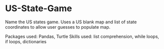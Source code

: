 # US-State-Game
Name the US states game. Uses a US blank map and list of state coordinates to allow user guesses to populate map.

Packages used: Pandas, Turtle
Skills used: list comprehension, while loops, if loops, dictionaries
